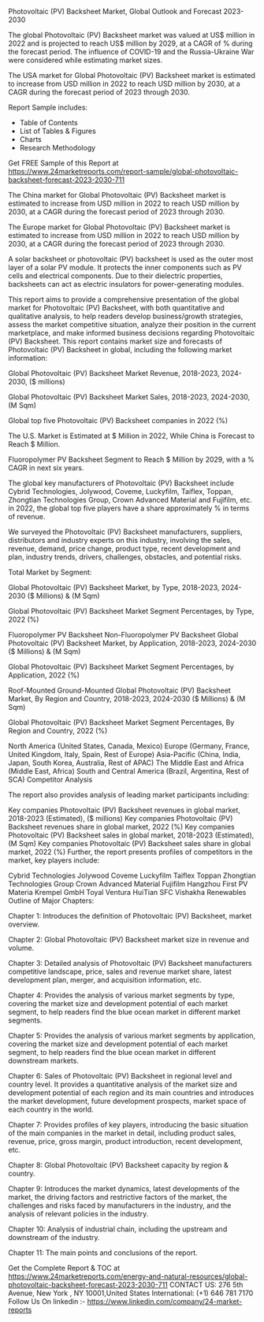 Photovoltaic (PV) Backsheet Market, Global Outlook and Forecast 2023-2030

The global Photovoltaic (PV) Backsheet market was valued at US$ million in 2022 and is projected to reach US$ million by 2029, at a CAGR of % during the forecast period. The influence of COVID-19 and the Russia-Ukraine War were considered while estimating market sizes.

The USA market for Global Photovoltaic (PV) Backsheet market is estimated to increase from USD million in 2022 to reach USD million by 2030, at a CAGR during the forecast period of 2023 through 2030.

Report Sample includes:
- Table of Contents
- List of Tables & Figures
- Charts
- Research Methodology

Get FREE Sample of this Report at https://www.24marketreports.com/report-sample/global-photovoltaic-backsheet-forecast-2023-2030-711

The China market for Global Photovoltaic (PV) Backsheet market is estimated to increase from USD million in 2022 to reach USD million by 2030, at a CAGR during the forecast period of 2023 through 2030.

The Europe market for Global Photovoltaic (PV) Backsheet market is estimated to increase from USD million in 2022 to reach USD million by 2030, at a CAGR during the forecast period of 2023 through 2030.

A solar backsheet or photovoltaic (PV) backsheet is used as the outer most layer of a solar PV module. It protects the inner components such as PV cells and electrical components. Due to their dielectric properties, backsheets can act as electric insulators for power-generating modules.

This report aims to provide a comprehensive presentation of the global market for Photovoltaic (PV) Backsheet, with both quantitative and qualitative analysis, to help readers develop business/growth strategies, assess the market competitive situation, analyze their position in the current marketplace, and make informed business decisions regarding Photovoltaic (PV) Backsheet. This report contains market size and forecasts of Photovoltaic (PV) Backsheet in global, including the following market information:

Global Photovoltaic (PV) Backsheet Market Revenue, 2018-2023, 2024-2030, ($ millions)

Global Photovoltaic (PV) Backsheet Market Sales, 2018-2023, 2024-2030, (M Sqm)

Global top five Photovoltaic (PV) Backsheet companies in 2022 (%)

The U.S. Market is Estimated at $ Million in 2022, While China is Forecast to Reach $ Million.

Fluoropolymer PV Backsheet Segment to Reach $ Million by 2029, with a % CAGR in next six years.

The global key manufacturers of Photovoltaic (PV) Backsheet include Cybrid Technologies, Jolywood, Coveme, Luckyfilm, Taiflex, Toppan, Zhongtian Technologies Group, Crown Advanced Material and Fujifilm, etc. in 2022, the global top five players have a share approximately % in terms of revenue.

We surveyed the Photovoltaic (PV) Backsheet manufacturers, suppliers, distributors and industry experts on this industry, involving the sales, revenue, demand, price change, product type, recent development and plan, industry trends, drivers, challenges, obstacles, and potential risks.

Total Market by Segment:

Global Photovoltaic (PV) Backsheet Market, by Type, 2018-2023, 2024-2030 ($ Millions) & (M Sqm)

Global Photovoltaic (PV) Backsheet Market Segment Percentages, by Type, 2022 (%)

Fluoropolymer PV Backsheet
Non-Fluoropolymer PV Backsheet
Global Photovoltaic (PV) Backsheet Market, by Application, 2018-2023, 2024-2030 ($ Millions) & (M Sqm)

Global Photovoltaic (PV) Backsheet Market Segment Percentages, by Application, 2022 (%)

Roof-Mounted
Ground-Mounted
Global Photovoltaic (PV) Backsheet Market, By Region and Country, 2018-2023, 2024-2030 ($ Millions) & (M Sqm)

Global Photovoltaic (PV) Backsheet Market Segment Percentages, By Region and Country, 2022 (%)

North America (United States, Canada, Mexico)
Europe (Germany, France, United Kingdom, Italy, Spain, Rest of Europe)
Asia-Pacific (China, India, Japan, South Korea, Australia, Rest of APAC)
The Middle East and Africa (Middle East, Africa)
South and Central America (Brazil, Argentina, Rest of SCA)
Competitor Analysis

The report also provides analysis of leading market participants including:

Key companies Photovoltaic (PV) Backsheet revenues in global market, 2018-2023 (Estimated), ($ millions)
Key companies Photovoltaic (PV) Backsheet revenues share in global market, 2022 (%)
Key companies Photovoltaic (PV) Backsheet sales in global market, 2018-2023 (Estimated), (M Sqm)
Key companies Photovoltaic (PV) Backsheet sales share in global market, 2022 (%)
Further, the report presents profiles of competitors in the market, key players include:

Cybrid Technologies
Jolywood
Coveme
Luckyfilm
Taiflex
Toppan
Zhongtian Technologies Group
Crown Advanced Material
Fujifilm
Hangzhou First PV Materia
Krempel GmbH
Toyal
Ventura
HuiTian
SFC
Vishakha Renewables
Outline of Major Chapters:

Chapter 1: Introduces the definition of Photovoltaic (PV) Backsheet, market overview.

Chapter 2: Global Photovoltaic (PV) Backsheet market size in revenue and volume.

Chapter 3: Detailed analysis of Photovoltaic (PV) Backsheet manufacturers competitive landscape, price, sales and revenue market share, latest development plan, merger, and acquisition information, etc.

Chapter 4: Provides the analysis of various market segments by type, covering the market size and development potential of each market segment, to help readers find the blue ocean market in different market segments.

Chapter 5: Provides the analysis of various market segments by application, covering the market size and development potential of each market segment, to help readers find the blue ocean market in different downstream markets.

Chapter 6: Sales of Photovoltaic (PV) Backsheet in regional level and country level. It provides a quantitative analysis of the market size and development potential of each region and its main countries and introduces the market development, future development prospects, market space of each country in the world.

Chapter 7: Provides profiles of key players, introducing the basic situation of the main companies in the market in detail, including product sales, revenue, price, gross margin, product introduction, recent development, etc.

Chapter 8: Global Photovoltaic (PV) Backsheet capacity by region & country.

Chapter 9: Introduces the market dynamics, latest developments of the market, the driving factors and restrictive factors of the market, the challenges and risks faced by manufacturers in the industry, and the analysis of relevant policies in the industry.

Chapter 10: Analysis of industrial chain, including the upstream and downstream of the industry.

Chapter 11: The main points and conclusions of the report.

Get the Complete Report & TOC at https://www.24marketreports.com/energy-and-natural-resources/global-photovoltaic-backsheet-forecast-2023-2030-711
CONTACT US:
276 5th Avenue, New York , NY 10001,United States
International: (+1) 646 781 7170
Follow Us On linkedin :- https://www.linkedin.com/company/24-market-reports
